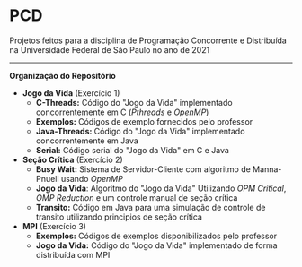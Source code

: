 # PCD
Projetos feitos para a disciplina de Programação Concorrente e Distribuída na Universidade Federal de São Paulo no ano de 2021

----

**Organização do Repositório**

+ **Jogo da Vida** (Exercício 1)
  - **C-Threads:** Código do "Jogo da Vida" implementado concorrentemente em C (_Pthreads_ e _OpenMP_)
  - **Exemplos:** Códigos de exemplo fornecidos pelo professor
  - **Java-Threads:** Código do "Jogo da Vida" implementado concorrentemente em Java
  - **Serial:** Código serial do "Jogo da Vida" em C e Java
+ **Seção Crítica** (Exercício 2)
  - **Busy Wait:** Sistema de Servidor-Cliente com algoritmo de Manna-Pnueli usando _OpenMP_
  - **Jogo da Vida**: Algoritmo do "Jogo da Vida" Utilizando _OPM Critical_, _OMP Reduction_ e um controle manual de seção crítica
  - **Transito:** Código em Java para uma simulação de controle de transito utilizando principios de seção crítica
+ **MPI** (Exercício 3)
  - **Exemplos:** Códigos de exemplos disponibilizados pelo professor
  - **Jogo da Vida:** Código do "Jogo da Vida" implementado de forma distribuída com MPI
  
